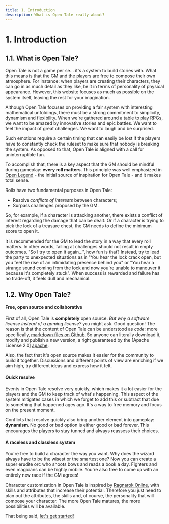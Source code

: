 ```yaml
---
title: 1. Introduction
description: What is Open Tale really about?
---
```


# 1. Introduction

## 1.1. What is Open Tale?

Open Tale is not a game per se... it's a system to build stories with. What this
means is that the GM and the players are free to compose their own atmosphere.
For instance: when players are creating their characters, they can go in as much
detail as they like, be it in terms of personality of physical appearance.
However, this website focuses as much as possible on the system itself, leaving
the rest for your imagination.

Although Open Tale focuses on providing a fair system with interesting
mathematical unfoldings, there must be a strong commitment to simplicity,
dynamism and flexibility. When we're gathered around a table to play RPGs, we
want to be amazed by innovative stories and epic battles. We want to feel the
impact of great challenges. We want to laugh and be surprised.

Such emotions require a certain timing that can easily be lost if the players
have to constantly check the ruleset to make sure that nobody is breaking the
system. As opposed to that, Open Tale is aligned with a call for uninterruptible
fun.

To accomplish that, there is a key aspect that the GM should be mindful during
gameplay: **every roll matters**. This principle was well emphasized in [Open
Legend][openlegend] - the initial source of inspiration for Open Tale - and it
makes total sense.

Rolls have two fundamental purposes in Open Tale:

* Resolve *conflicts of interests* between characters;
* Surpass challenges proposed by the GM.

So, for example, if a character is attacking another, there exists a conflict of
interest regarding the damage that can be dealt. Or if a character is trying to
pick the lock of a treasure chest, the GM needs to define the minimum score to
open it.

It is recommended for the GM to lead the story in a way that every roll matters.
In other words, failing at challenges should not result in empty outcomes. "So I
try to open it again...", how fun is that? Instead, try to lead the party to
unexpected situations as in "You hear the lock crack open, but you feel the rise
of an intimidating presence behind you" or "You hear a strange sound coming from
the lock and now you're unable to manouver it because it's completely stuck".
When success is rewarded and failure has no trade-off, it feels dull and
mechanical.

## 1.2. Why Open Tale?

#### Free, open source and collaborative

First of all, Open Tale is **completely** open source. *But why a software
license instead of a gaming license?* you might ask. Good question! The reason
is that the content of Open Tale can be understood as *code*: more specifically,
[markdown files on Github][docs]. So anyone can literally download it, modify
and publish a new version, a right guaranteed by the [Apache License 2.0]
[apache].

Also, the fact that it's open source makes it easier for the community to build
it together. Discussions and different points of view are enriching if we aim
high, try different ideas and express how it felt.

#### Quick resolve

Events in Open Tale resolve very quickly, which makes it a lot easier for the
players and the GM to keep track of what's happening. This aspect of the system
mitigates cases in which we forget to add this or subtract that due to something
that happened ages ago. It's a way to free memory and focus on the present
moment.

Conflicts that resolve quickly also bring another element into gameplay:
**dynamism**. No good or bad option is either good or bad forever. This
encourages the players to stay tunned and always reassess their choices.

#### A raceless and classless system

You're free to build a character the way you want. Why does the wizard always
have to be the wisest or the smartest one? Now you can create a super erudite
orc who shoots bows and reads a book a day. Fighters and even magicians can be
highly mobile. You're also free to come up with an entirely new race if the GM
agrees!

Character customization in Open Tale is inspired by [Ragnarok Online][ragnarok],
with skills and attributes that increase their potential. Therefore you just
need to plan out the attributes, the skills and, of course, the personality that
will compose your character. The more Open Tale matures, the more possibilities
will be available.

That being said, [let's get started!](02-characters)

[openlegend]: https://openlegendrpg.com
[docs]: https://github.com/open-tale/open-tale.github.io/tree/master/_docs
[apache]: http://www.apache.org/licenses/LICENSE-2.0
[ragnarok]: http://playragnarok.com/
